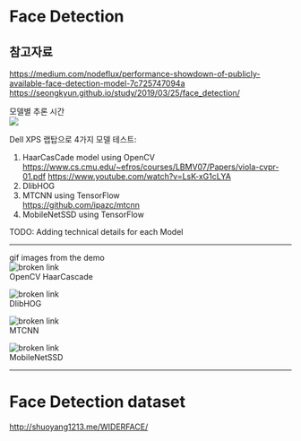 # Face Detection
## 참고자료
https://medium.com/nodeflux/performance-showdown-of-publicly-available-face-detection-model-7c725747094a
https://seongkyun.github.io/study/2019/03/25/face_detection/

모델별 추론 시간  
![](https://miro.medium.com/max/700/1*Xhhwn_y5ZL-O-alPQXLvEQ.jpeg)

Dell XPS 랩탑으로 4가지 모델 테스트:
  1. HaarCasCade model using OpenCV
     https://www.cs.cmu.edu/~efros/courses/LBMV07/Papers/viola-cvpr-01.pdf
     https://www.youtube.com/watch?v=LsK-xG1cLYA
  2. DlibHOG
  3. MTCNN using TensorFlow  
     https://github.com/ipazc/mtcnn
  4. MobileNetSSD using TensorFlow

TODO: Adding technical details for each Model


---
gif images from the demo  
![broken link](source/movie/Haar.gif)  
OpenCV HaarCascade  

![broken link](source/movie/DlibHOG.gif)  
DlibHOG  

![broken link](source/movie/MTCNN.gif)  
MTCNN  

![broken link](source/movie/MobileNetSSD.gif)  
MobileNetSSD  

---
# Face Detection dataset
http://shuoyang1213.me/WIDERFACE/
